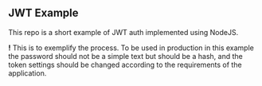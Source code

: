 ## JWT Example

This repo is a short example of JWT auth implemented using NodeJS.

**!** This is to exemplify the process. To be used in production in this example the password should not be a simple text but should be a hash, and the token settings should be changed according to the requirements of the application.
